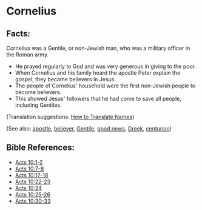 # Cornelius #

## Facts: ##

Cornelius was a Gentile, or non-Jewish man, who was a military officer in the Roman army.

* He prayed regularly to God and was very generous in giving to the poor.
* When Cornelius and his family heard the apostle Peter explain the gospel, they became believers in Jesus.
* The people of Cornelius' household were the first non-Jewish people to become believers.
* This showed Jesus' followers that he had come to save all people, including Gentiles.

(Translation suggestions: [How to Translate Names](en/ta-vol1/translate/man/translate-names))

(See also: [apostle](../kt/apostle.md), [believer](../kt/believer.md), [Gentile](../other/gentile.md), [good news](../kt/goodnews.md), [Greek](../other/greek.md), [centurion](../other/centurion.md))

## Bible References: ##

* [Acts 10:1-2](en/tn/act/help/10/01)
* [Acts 10:7-8](en/tn/act/help/10/07)
* [Acts 10:17-18](en/tn/act/help/10/17)
* [Acts 10:22-23](en/tn/act/help/10/22)
* [Acts 10:24](en/tn/act/help/10/24)
* [Acts 10:25-26](en/tn/act/help/10/25)
* [Acts 10:30-33](en/tn/act/help/10/30)